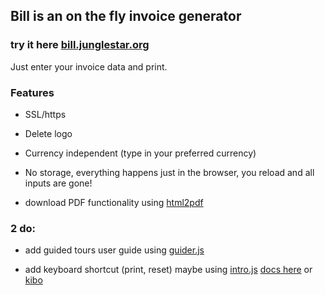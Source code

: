 ## Bill is an on the fly invoice generator

### try it here [bill.junglestar.org](https://bill.junglestar.org)

Just enter your invoice data and print.


### Features

- SSL/https

- Delete logo

- Currency independent (type in your preferred currency)

- No storage, everything happens just in the browser, you reload and all inputs are gone!

- download PDF functionality using [html2pdf](https://github.com/eKoopmans/html2pdf)


### 2 do:

- add guided tours user guide using [guider.js](https://github.com/pickhardt/Guiders-JS)

- add keyboard shortcut (print, reset) maybe using [intro.js](https://github.com/usablica/intro.js) [docs here](http://introjs.com/docs/) or [kibo](https://github.com/marquete/kibo)
